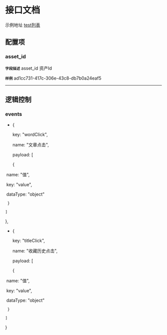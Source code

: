 <!-- 以下为接口文档样例，请根据实际组件配置项及逻辑控制输出接口文档，文档提供两份，md源文件与依据md所生成的pdf文件，pdf主要对外供配置查阅使用 ，md主要用于保存原始文件，用于后续需求添加修改可以生成新的pdf文档，正式项目开发中请删除注释-->

# 接口文档
<!-- 给配置人员使用的配置项字段介绍及样例，没有请删除此项 -->

示例地址  [test列表](http://10.15.70.123:18115/app/edit?cid=undefined&pId=16f95456-f306-a4df-eea2-26e8dddb2ed8&appid=be0ac8bf-f924-379e-8a71-b1f2c6fe470f)

## 配置项
### asset_id
**`字段描述`**
asset_id  资产Id

**`样例`**
ad1cc731-417c-306e-43c8-db7b0a24eaf5



---
<!-- 逻辑控制文档样例，没有请删除此项 -->
## 逻辑控制
### events
+  {

    key: "wordClick",

    name: "文章点击",

    payload: [

     {

  ​    name: "值",

  ​    key: "value",

  ​    dataType: "object"

     }

    ]

   },

+  {

    key: "titleClick",

    name: "收藏历史点击",

    payload: [

     {

  ​    name: "值",

  ​    key: "value",

  ​    dataType: "object"

     }

    ]

   }
